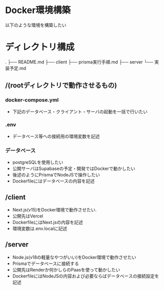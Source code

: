# Docker環境構築
以下のような環境を構築したい

# ディレクトリ構成
.
├── README.md
├── client
├── prisma実行手順.md
├── server
└── 実装予定.md

## /(rootディレクトリで動作させるもの)
### docker-compose.yml
* 下記のデータベース・クライアント・サーバの起動を一括で行いたい
### .env
* データベース等への接続用の環境変数を記述
### データベース
* postgreSQLを使用したい
* 公開サーバはSupabaseの予定・開発ではDockerで動かしたい
* 後述のようにPrismaでNodeJSで操作したい
* Dockerfileにはデータベースの内容を記述

## /client
* Next.js(v15)をDocker環境で動作させたい.
* 公開先はVercel
* DockerfileにはNext.jsの内容を記述
* 環境変数は.env.localに記述

## /server
* Node.js(v18の軽量なやつがいい)をDocker環境で動作させたい
* Prismaでデータベースに接続する
* 公開先はRenderか何かしらのPaasを使って動かしたい
* DockerfileにはNodeJSの内容および必要ならばデータベースの接続設定を記述
